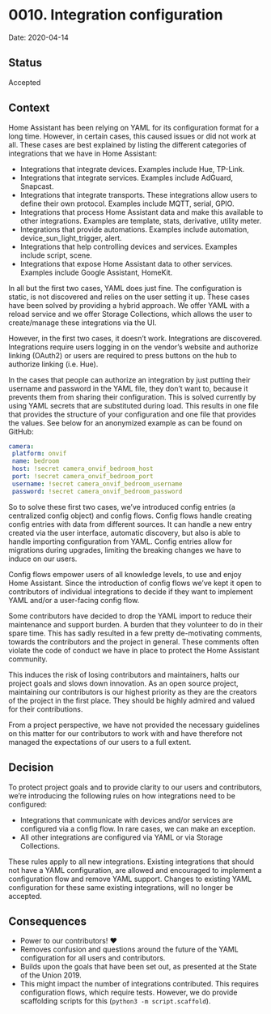 # 0010. Integration configuration

Date: 2020-04-14

## Status

Accepted

## Context

Home Assistant has been relying on YAML for its configuration format for a long
time. However, in certain cases, this caused issues or did not work at all.
These cases are best explained by listing the different categories of
integrations that we have in Home Assistant:

- Integrations that integrate devices. Examples include Hue, TP-Link.
- Integrations that integrate services. Examples include AdGuard, Snapcast.
- Integrations that integrate transports. These integrations allow users to
  define their own protocol. Examples include MQTT, serial, GPIO.
- Integrations that process Home Assistant data and make this available to
  other integrations. Examples are template, stats, derivative, utility meter.
- Integrations that provide automations. Examples include automation,
  device_sun_light_trigger, alert.
- Integrations that help controlling devices and services.
  Examples include script, scene.
- Integrations that expose Home Assistant data to other services.
  Examples include Google Assistant, HomeKit.

In all but the first two cases, YAML does just fine. The configuration is static,
is not discovered and relies on the user setting it up. These cases have been
solved by providing a hybrid approach. We offer YAML with a reload service and
we offer Storage Collections, which allows the user to create/manage these
integrations via the UI.

However, in the first two cases, it doesn’t work. Integrations are discovered.
Integrations require users logging in on the vendor’s website and authorize
linking (OAuth2) or users are required to press buttons on the hub to authorize
linking (i.e. Hue).

In the cases that people can authorize an integration by just putting their
username and password in the YAML file, they don’t want to, because it prevents
them from sharing their configuration. This is solved currently by using YAML
secrets that are substituted during load. This results in one file that provides
the structure of your configuration and one file that provides the values.
See below for an anonymized example as can be found on GitHub:

```yaml
camera:
 platform: onvif
 name: bedroom
 host: !secret camera_onvif_bedroom_host
 port: !secret camera_onvif_bedroom_port
 username: !secret camera_onvif_bedroom_username
 password: !secret camera_onvif_bedroom_password
```

So to solve these first two cases, we’ve introduced config entries (a
centralized config object) and config flows. Config flows handle creating config
entries with data from different sources. It can handle a new entry created via
the user interface, automatic discovery, but also is able to handle importing
configuration from YAML. Config entries allow for migrations during upgrades,
limiting the breaking changes we have to induce on our users.

Config flows empower users of all knowledge levels, to use and enjoy
Home Assistant. Since the introduction of config flows we’ve kept it open to
contributors of individual integrations to decide if they want to implement
YAML and/or a user-facing config flow.

Some contributors have decided to drop the YAML import to reduce their
maintenance and support burden. A burden that they volunteer to do in their
spare time. This has sadly resulted in a few pretty de-motivating comments,
towards the contributors and the project in general. These comments often
violate the code of conduct we have in place to protect the Home Assistant
community.

This induces the risk of losing contributors and maintainers, halts our project
goals and slows down innovation. As an open source project, maintaining our
contributors is our highest priority as they are the creators of the project
in the first place. They should be highly admired and valued for their
contributions.

From a project perspective, we have not provided the necessary guidelines on
this matter for our contributors to work with and have therefore not managed
the expectations of our users to a full extent.

## Decision

To protect project goals and to provide clarity to our users and contributors,
we’re introducing the following rules on how integrations need to be configured:

- Integrations that communicate with devices and/or services are configured via
  a config flow. In rare cases, we can make an exception.
- All other integrations are configured via YAML or via Storage Collections.

These rules apply to all new integrations. Existing integrations that should
not have a YAML configuration, are allowed and encouraged to implement a
configuration flow and remove YAML support. Changes to existing YAML
configuration for these same existing integrations, will no longer be accepted.

## Consequences

- Power to our contributors! ❤
- Removes confusion and questions around the future of the YAML configuration
  for all users and contributors.
- Builds upon the goals that have been set out, as presented at the
  State of the Union 2019.
- This might impact the number of integrations contributed. This requires
  configuration flows, which require tests. However, we do provide scaffolding
  scripts for this (`python3 -m script.scaffold`).
